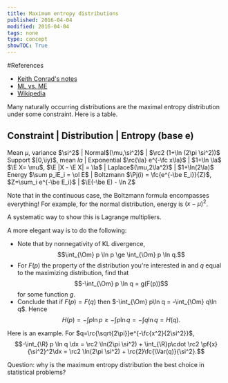 ```yaml
---
title: Maximum entropy distributions
published: 2016-04-04
modified: 2016-04-04
tags: none
type: concept
showTOC: True
---
```


#References

* [Keith Conrad's notes](http://www.math.uconn.edu/~kconrad/blurbs/analysis/entropypost.pdf)
* [ML vs. ME](http://www.ski.org/Rehab/Coughlan_lab/General/TutorialsandReference/MaxEnt.pdf)
* [Wikipedia](https://en.wikipedia.org/wiki/Maximum_entropy_probability_distribution)

Many naturally occurring distributions are the maximal entropy distribution under some constraint. Here is a table.

Constraint | Distribution | Entropy (base e)
---
Mean $\mu$, variance $\si^2$ | Normal$(\mu,\si^2)$ | $\rc2 (1+\ln (2\pi \si^2))$
Support $[0,\iy)$, mean $la$ | Exponential $\rc{\la} e^{-\fc x\la}$ | $1+\ln \la$
$\E X= \mu$, $\E |X - \E X| = \la$ | Laplace$(\mu,2\la^2)$ | $1+\ln(2\la)$
Energy $\sum p_iE_i = \ol E$ | Boltzmann $\Pj(i) = \fc{e^{-\be E_i}}{Z}$, $Z=\sum_i e^{-\be E_i}$ | $\E(-\be E) - \ln Z$

Note that in the continuous case, the Boltzmann formula encompasses everything! For example, for the normal distribution, energy is $(x-\mu)^2$.

A systematic way to show this is Lagrange multipliers.

A more elegant way is to do the following:

*   Note that by nonnegativity of KL divergence,
    $$\int_{\Om} p \ln p \ge \int_{\Om} p \ln q.$$
*   For $F(p)$ the property of the distribution you're interested in and $q$ equal to the maximizing distribution, find that
	$$-\int_{\Om} p \ln q = g(F(p))$$
	for some function $g$.
*   Conclude that if $F(p)=F(q)$ then $-\int_{\Om} p\ln q = -\int_{\Om} q\ln q$. Hence
	$$H(p) = -\int p\ln p \ge -\int p\ln q = -\int q\ln q = H(q).$$

Here is an example. For $q=\rc{\sqrt{2\pi}}e^{-\fc{x^2}{2\si^2}}$, 
$$-\int_{\R} p \ln q \dx = \rc2 \ln(2\pi \si^2) + \int_{\R}p\cdot \rc2 \pf{x}{\si^2}^2\dx = \rc2 \ln(2\pi \si^2) + \rc{2}\fc{\Var(q)}{\si^2}.$$

Question: why is the maximum entropy distribution the best choice in statistical problems?
